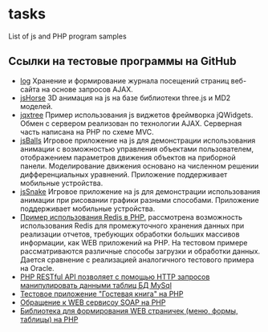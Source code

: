 # tasks
List of js and PHP program samples

## Ссылки на тестовые программы на GitHub

 * [log](https://github.com/sergechurkin/log)
Хранение и формирование журнала посещений страниц веб-сайта на основе запросов AJAX.
 * [jsHorse](https://github.com/sergechurkin/jsHorse)
3D анимация на js на базе библиотеки three.js и MD2 моделей.
 * [jqxtree](https://github.com/sergechurkin/jqxtree)
Пример использования js виджетов фреймворка jQWidgets. Обмен с сервером реализован по технологии AJAX. Серверная часть написана на PHP по схеме MVC.
 * [jsBalls](https://github.com/sergechurkin/jsBalls)
Игровое приложение на js для демонстрации использования анимации с возможностью управления объектами пользователем, отображением параметров движения объектов на приборной панели. Моделирование движения основано на численном решении дифференциальных уравнений. Приложение поддерживает мобильные устройства. 
 * [jsSnake](https://github.com/sergechurkin/jsSnake)
Игровое приложение на js для демонстрации использования анимации при рисовании графики разными способами. Приложение поддерживает мобильные устройства.
 * [Пример использования Redis в PHP.](https://github.com/sergechurkin/redisaggregate)
рассмотрена возможность использования Redis для промежуточного хранения данных при реализации отчетов, требующих обработки больших массивов информации, как WEB приложений на PHP. На тестовом примере рассматриваются различные способы загрузки и обработки данных. Дается сравнение с реализацией аналогичного тестового примера на Oracle.   
 * [PHP RESTful API позволяет с помощью HTTP запросов манипулировать данными таблиц БД MySql](https://github.com/sergechurkin/restapi)
 * [Тестовое приложение "Гостевая книга" на PHP](https://github.com/sergechurkin/guestbook)
 * [Обращение к WEB сервисоу SOAP на PHP](https://github.com/sergechurkin/ratecb)
 * [Библиотека для формирования WEB страничек (меню, формы, таблицы) на PHP](https://github.com/sergechurkin/cform)

